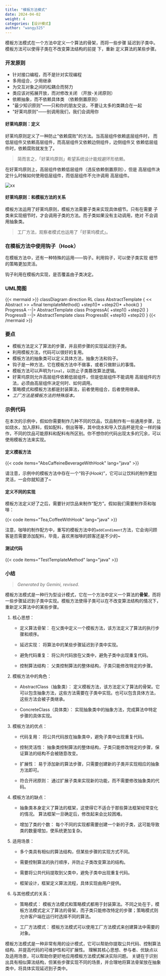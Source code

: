 ```yaml
---
title: "模板方法模式"
date: 2024-04-02
weight: 4
categories: [设计模式]
author: "wangy325"
---
```


模板方法模式在一个方法中定义一个算法的骨架，而将一些步骤
延迟到子类中。模板方法可以使得子类在不改变算法结构的前提
下，重新 定义算法的某些步骤。

<!--more-->

### 开发原则

- 针对接口编程，而不是针对实现编程
- 多用组合，少用继承
- 为交互对象之间的松耦合而努力
- 类应该对拓展开放，而对修改关闭 （开放-关闭原则）
- 依赖抽象，而不依赖具体类 （依赖倒置原则）
- "最少知识原则"——只和你的朋友交谈，不要让太多的类耦合在一起
- "好莱坞原则"——别调用我们，我们会调用你

#### 好莱坞原则：定义

好莱坞原则定义了一种防止"依赖腐败"的方法。当高层组件依赖底层组件时，
而低层组件又依赖高层组件，而高层组件又依赖边侧组件，边侧组件又
依赖低层组件时，依赖腐败就发生了。

> 简而言之，「好莱坞原则」希望系统设计能规避环形依赖。

在好莱坞原则上，高层组件依赖低层组件（违反依赖倒置原则），但是
高层组件决定什么时候如何使用低层组件，而低层组件不允许调用
高层组件。

![xx](/img/dp/hollywood.png)

#### 好莱坞原则：和模板方法的关系

模板方法运用了好莱坞原则，模板方法需要子类来实现具体细节。只有在需要
子类来实现细节时，才会调用子类的方法。而子类如果没有主动调用，绝对
不会调用抽象类。

> 工厂方法，观察者模式也运用了「好莱坞模式」。

### 在模板方法中使用钩子（Hook）

在模板方法中，还有一种特殊的运用——钩子。利用钩子，可以使子类实现
细节的策略更加灵活。

钩子利用在模板内实现，是否覆盖由子类决定。

### UML简图

{{< mermaid >}}
classDiagram
direction RL
class AbstractTemplate {
    << Abstract >>
    +final templateMethod()
    +step1()*
    +step2()*
    +hook()
}
ProgressA --|> AbstractTemplate
class ProgressA{
    +step1()
    +step2()
}
ProgressB --|> AbstractTemplate
class ProgressB{
    +step1()
    +step2()
}
{{< /mermaid >}}

### 要点

- 模板方法定义了算法的步骤，并且把步骤的实现延迟到子类。
- 利用模板方法，代码可以很好的复用。
- 模板方法的抽象类可以定义具体方法，抽象方法和钩子。
- 钩子是一种方法，它在模板方法中不做事，或者只做默认的事情。
- 模板方法可以声明为`final`，以防止子类篡改算法逻辑。
- 好莱坞原则允许高层组件依赖低层组件，但是低层组件不能调用
高层组件的方法，必须由高层组件决定何时、如何调用。
- 策略模式和模板方法都是封装算法，前者使用组合，后者使用继承。
- *工厂方法是模板方法的特殊版本。*

### 示例代码

在本次的示例中，假如你需要制作几种不同的饮品，饮品制作有一些通用步骤，比如烧水，加入原料，假如配料，倒出等等，其中烧水和导入饮品杯是完全一样的操作，不同的饮品可能原料和配料有所区别。你不想你的代码出现太多的冗余，可以使用模板方法来实现。

#### 定义模板方法

{{< code items="AbsCaffeineBeverageWithHook" lang="java" >}}

请注意，示例中的模板方法中存在一个“钩子(*Hook*)”，它可以让饮料的制作更加灵活，一会你就知道了~

#### 定义不同的实现

模板方法定义好了之后，需要针对饮品来制作“配方”。假如我们需要制作茶和咖啡：

{{< code items="Tea,CoffeeWithHook" lang="java" >}}

注意，咖啡的制作配方中，重写的模板方法中的`addCondiment`方法，它会询问顾客是否需要添加配料，毕竟，喜欢黑咖啡的顾客还是不少的~

#### 测试代码

{{< code items="TestTemplateMethod" lang="java" >}}

### 小结

>*Generated by Gemini, revised*.

模板方法模式是一种行为型设计模式，它在一个方法中定义一个算法的**骨架**，而将一些步骤延迟到子类中实现。模板方法使得子类可以在不改变算法结构的情况下，重新定义算法中的某些步骤。

1. 核心思想：

    - 定义算法骨架： 在父类中定义一个模板方法，该方法定义了算法的执行步骤和顺序。

    - 延迟实现： 将算法中的某些步骤延迟到子类中实现。

    - 避免代码重复： 将公共代码放在父类中，避免子类中出现重复代码。

    - 控制算法结构： 父类控制算法的整体结构，子类只能修改特定的步骤。

2. 模板方法中的角色：

    - AbstractClass（抽象类）： 定义模板方法，该方法定义了算法的骨架。它可以包含抽象方法，这些方法需要在子类中实现。也可以包含具体方法，这些方法会被子类继承。

    - ConcreteClass（具体类）： 实现抽象类中的抽象方法，完成算法中特定步骤的具体实现。

3. 模板方法的优点：

    - 代码复用： 将公共代码放在抽象类中，避免子类中出现重复代码。

    - 控制灵活性： 抽象类控制算法的整体结构，子类只能修改特定的步骤，保证算法的结构不会被随意改变。

    - 扩展性： 易于添加新的算法步骤，只需要创建新的子类并实现相应的抽象方法即可。

    - 符合开闭原则： 通过扩展子类来实现新的功能，而不需要修改抽象类的代码。

4. 模板方法的缺点：

    - 抽象类本身定义了算法的框架，这使得它不适合于那些算法框架经常变化的情况。 算法框架一旦确定后，修改起来会比较困难。

    - 增加了类的个数： 每个不同的实现都需要创建一个新的子类，这可能导致类的数量增加，使系统更加复杂。

5. 适用场景：

    - 多个类具有相似的算法结构，但某些步骤的实现方式不同。

    - 需要控制算法的执行顺序，并防止子类改变算法的结构。

    - 需要将公共代码提取到父类中，避免子类中出现重复代码。

    - 框架设计，框架定义算法流程，具体实现由用户提供。

6. 与其他模式的关系：

    - 策略模式： 模板方法模式和策略模式都用于封装算法。不同之处在于，模板方法模式定义了算法的骨架，而子类只能修改特定的步骤；策略模式则允许客户端在运行时选择不同的算法。

    - 工厂方法模式： 模板方法模式可以使用工厂方法模式来创建算法中需要的对象。

模板方法模式是一种非常有用的设计模式，它可以帮助你提取公共代码、控制算法结构、并提高代码的可维护性和可扩展性。 理解其核心思想、参与者、优缺点以及适用场景，可以帮助你更好地应用模板方法模式解决实际问题。 关键在于识别出具有相似算法结构，但某些步骤实现不同的场景，并合理地将算法骨架放在抽象类中，将具体实现延迟到子类中。

